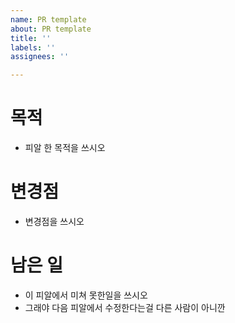 ```yaml
---
name: PR template
about: PR template
title: ''
labels: ''
assignees: ''

---
```


# 목적
- 피알 한 목적을 쓰시오

# 변경점
- 변경점을 쓰시오

# 남은 일
- 이 피알에서 미쳐 못한일을 쓰시오
- 그래야 다음 피알에서 수정한다는걸 다른 사람이 아니깐
